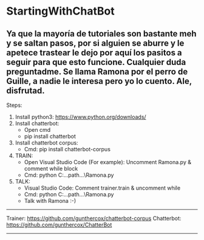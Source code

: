 # StartingWithChatBot
Ya que la mayoría de tutoriales son bastante meh y se saltan pasos, por si alguien se aburre y le apetece trastear le dejo por aquí los pasitos a seguir para que esto funcione. Cualquier duda preguntadme. Se llama Ramona por el perro de Guille, a nadie le interesa pero yo lo cuento. Ale, disfrutad. 
----------------------------------

Steps: 
  1) Install python3: https://www.python.org/downloads/ 
  2) Install chatterbot: 
      - Open cmd
      - pip install chatterbot
  3) Install chatterbot corpus: 
      - Cmd: pip install chatterbot-corpus
  4) TRAIN:  
      - Open Visual Studio Code (For example): Uncomment Ramona.py & comment while block 
      - Cmd: python C:\...path...\Ramona.py
  5) TALK: 
      - Visual Studio Code: Comment trainer.train & uncomment while
      - Cmd: python C:\...path...\Ramona.py
      - Talk with Ramona :-) 
      
----------------------------------

  Trainer: https://github.com/gunthercox/chatterbot-corpus
  Chatterbot: https://github.com/gunthercox/ChatterBot
  
----------------------------------  
